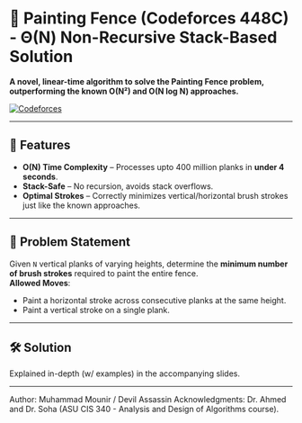 # 🎨 Painting Fence (Codeforces 448C) - Θ(N) Non-Recursive Stack-Based Solution

**A novel, linear-time algorithm to solve the Painting Fence problem, outperforming the known O(N²) and O(N log N) approaches.**

[![Codeforces](https://img.shields.io/badge/Codeforces-448C-orange)](https://codeforces.com/problemset/problem/448/C)

---

## 🚀 Features

- **O(N) Time Complexity** – Processes upto 400 million planks in **under 4 seconds**.
- **Stack-Safe** – No recursion, avoids stack overflows.
- **Optimal Strokes** – Correctly minimizes vertical/horizontal brush strokes just like the known approaches.

---

## 📜 Problem Statement

Given `N` vertical planks of varying heights, determine the **minimum number of brush strokes** required to paint the entire fence.  
**Allowed Moves**:  
- Paint a horizontal stroke across consecutive planks at the same height.  
- Paint a vertical stroke on a single plank.  

---

## 🛠️ Solution 

Explained in-depth (w/ examples) in the accompanying slides.

---

Author: Muhammad Mounir / Devil Assassin
Acknowledgments: Dr. Ahmed and Dr. Soha (ASU CIS 340 - Analysis and Design of Algorithms course).
